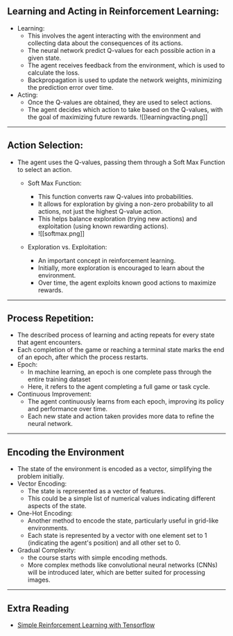 
## Learning and Acting in Reinforcement Learning:
- Learning:
	- This involves the agent interacting with the environment and collecting data about the consequences of its actions.
	- The neural network predict Q-values for each possible action in a given state.
	- The agent receives feedback from the environment, which is used to calculate the loss.
	- Backpropagation is used to update the network weights, minimizing the prediction error over time.
- Acting:
	- Once the Q-values are obtained, they are used to select actions.
	- The agent decides which action to take based on the Q-values, with the goal of maximizing future rewards.
![[learningvacting.png]]

---

## Action Selection:
- The agent uses the Q-values, passing them through a Soft Max Function to select an action.
	- Soft Max Function:
		- This function converts raw Q-values into probabilities.
		- It allows for exploration by giving a non-zero probability to all actions, not just the highest Q-value action.
		- This helps balance exploration (trying new actions) and exploitation (using known rewarding actions).
		- ![[softmax.png]]

	- Exploration vs. Exploitation:
		- An important concept in reinforcement learning.
		- Initially, more exploration is encouraged to learn about the environment.
		- Over time, the agent exploits known good actions to maximize rewards.

---

## Process Repetition:
- The described process of learning and acting repeats for every state that agent encounters.
- Each completion of the game or reaching a terminal state marks the end of an epoch, after which the process restarts.
- Epoch:
	- In machine learning, an epoch is one complete pass through the entire training dataset
	- Here, it refers to the agent completing a full game or task cycle.
- Continuous Improvement:
	- The agent continuously learns from each epoch, improving its policy and performance over time.
	- Each new state and action taken provides more data to refine the neural network.

---

## Encoding the Environment
- The state of the environment is encoded as a vector, simplifying the problem initially.
- Vector Encoding:
	- The state is represented as a vector of features.
	- This could be a simple list of numerical values indicating different aspects of the state.
- One-Hot Encoding:
	- Another method to encode the state, particularly useful in grid-like environments.
	- Each state is represented by a vector with one element set to 1 (indicating the agent's position) and all other set to 0.
- Gradual Complexity:
	- the course starts with simple encoding methods.
	- More complex methods like convolutional neural networks (CNNs) will be introduced later, which are better suited for processing images.

---

## Extra Reading
- [Simple Reinforcement Learning with Tensorflow](https://awjuliani.medium.com/simple-reinforcement-learning-with-tensorflow-part-4-deep-q-networks-and-beyond-8438a3e2b8df)
